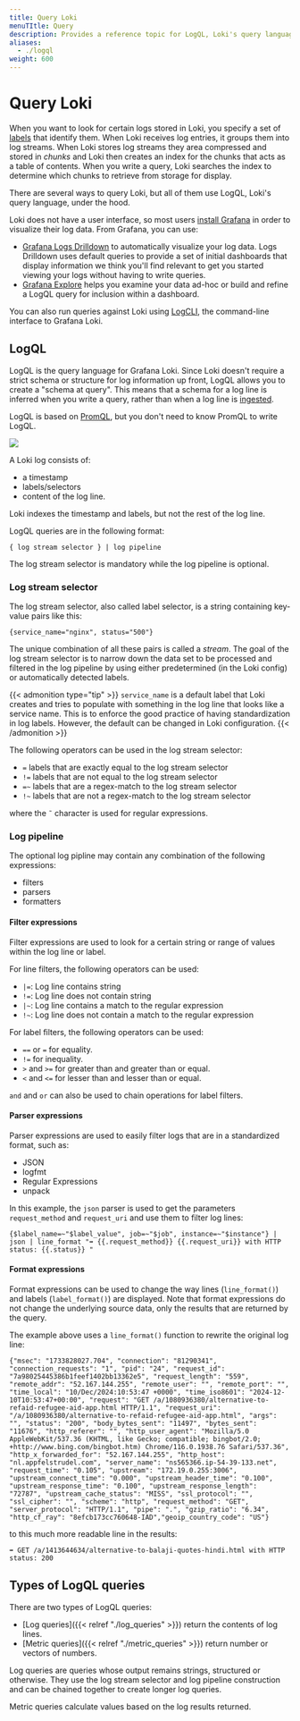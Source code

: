```yaml
---
title: Query Loki
menuTItle: Query
description: Provides a reference topic for LogQL, Loki's query language for logs.
aliases:
  - ./logql
weight: 600
---
```


# Query Loki

When you want to look for certain logs stored in Loki, you specify a set of [labels](https://grafana.com/docs/loki/<LOKI_VERSION>/get-started/labels) that identify them. When Loki receives log entries, it groups them into log streams.  When Loki stores log streams they area compressed and stored in *chunks* and Loki then creates an index for the chunks that acts as a table of contents. When you write a query, Loki searches the index to determine which chunks to retrieve from storage for display.

There are several ways to query Loki, but all of them use LogQL, Loki's query language, under the hood.

Loki does not have a user interface, so most users [install Grafana](https://grafana.com/docs/grafana/latest/setup-grafana/) in order to visualize their log data. From Grafana, you can use:
- [Grafana Logs Drilldown](https://grafana.com/docs/grafana-cloud/visualizations/simplified-exploration/logs/) to automatically visualize your log data. Logs Drilldown uses default queries to provide a set of initial dashboards that display information we think you'll find relevant to get you started viewing your logs without having to write queries.
- [Grafana Explore](https://grafana.com/docs/grafana/latest/explore/) helps you examine your data ad-hoc or build and refine a LogQL query for inclusion within a dashboard.

You can also run queries against Loki using [LogCLI](https://grafana.com/docs/loki/<LOKI_VERSION>/query/logcli/), the command-line interface to Grafana Loki.

## LogQL

LogQL is the query language for Grafana Loki. Since Loki doesn't require a strict schema or structure for log information up front, LogQL allows you to create a "schema at query". This means that a schema for a log line is inferred when you write a query, rather than when a log line is [ingested](https://grafana.com/docs/loki/<LOKI_VERSION>/send-data/).

LogQL is based on [PromQL](https://prometheus.io/docs/prometheus/latest/querying/basics/), but you don't need to know PromQL to write LogQL.

![](https://grafana.com/media/docs/loki/loki-log-format.png)

A Loki log consists of:
- a timestamp
- labels/selectors
- content of the log line.

Loki indexes the timestamp and labels, but not the rest of the log line. 

LogQL queries are in the following format:

```
{ log stream selector } | log pipeline
```

The log stream selector is mandatory while the log pipeline is optional.

### Log stream selector 

The log stream selector, also called label selector, is a string containing key-value pairs like this:

```
{service_name="nginx", status="500"}
```

The unique combination of all these pairs is called a *stream*. The goal of the log stream selector is to narrow down the data set to be processed and filtered in the log pipeline by using either predetermined (in the Loki config) or automatically detected labels.

{{< admonition type="tip" >}}
`service_name` is a default label that Loki creates and tries to populate with something in the log line that looks like a service name. This is to enforce the good practice of having standardization in log labels. However, the default can be changed in Loki configuration.
{{< /admonition >}}

The following operators can be used in the log stream selector:

- `=` labels that are exactly equal to the log stream selector
- `!=` labels that are not equal to the log stream selector
- `=~` labels that are a regex-match to the log stream selector
- `!~` labels that are not a regex-match to the log stream selector

where the `˜` character is used for regular expressions.

### Log pipeline

The optional log pipline may contain any combination of the following expressions:
- filters
- parsers
- formatters

#### Filter expressions

Filter expressions are used to look for a certain string or range of values within the log line or label.

For line filters, the following operators can be used:
- `|=`: Log line contains string
- `!=`: Log line does not contain string
- `|~`: Log line contains a match to the regular expression
- `!~`: Log line does not contain a match to the regular expression

For label filters, the following operators can be used:
- `==` or `=` for equality.
- `!=` for inequality.
- `>` and `>=` for greater than and greater than or equal.
- `<` and `<=` for lesser than and lesser than or equal.

`and` and `or` can also be used to chain operations for label filters.

#### Parser expressions

Parser expressions are used to easily filter logs that are in a standardized format, such as:
- JSON
- logfmt
- Regular Expressions
- unpack

In this example, the `json` parser is used to get the parameters `request_method` and `request_uri` and use them to filter log lines:

```
{$label_name=~"$label_value", job=~"$job", instance=~"$instance"} | json | line_format "➡️ {{.request_method}} {{.request_uri}} with HTTP status: {{.status}} "
```

#### Format expressions

Format expressions can be used to change the way lines (`line_format()`) and labels (`label_format()`) are displayed. Note that format expressions do not change the underlying source data, only the results that are returned by the query.

The example above uses a `line_format()` function to rewrite the original log line:

```
{"msec": "1733828027.704", "connection": "81290341", "connection_requests": "1", "pid": "24", "request_id": "7a98025445386b1feef1402bb13362e5", "request_length": "559", "remote_addr": "52.167.144.255", "remote_user": "", "remote_port": "", "time_local": "10/Dec/2024:10:53:47 +0000", "time_iso8601": "2024-12-10T10:53:47+00:00", "request": "GET /a/1080936380/alternative-to-refaid-refugee-aid-app.html HTTP/1.1", "request_uri": "/a/1080936380/alternative-to-refaid-refugee-aid-app.html", "args": "", "status": "200", "body_bytes_sent": "11497", "bytes_sent": "11676", "http_referer": "", "http_user_agent": "Mozilla/5.0 AppleWebKit/537.36 (KHTML, like Gecko; compatible; bingbot/2.0; +http://www.bing.com/bingbot.htm) Chrome/116.0.1938.76 Safari/537.36", "http_x_forwarded_for": "52.167.144.255", "http_host": "nl.appfelstrudel.com", "server_name": "ns565366.ip-54-39-133.net", "request_time": "0.105", "upstream": "172.19.0.255:3006", "upstream_connect_time": "0.000", "upstream_header_time": "0.100", "upstream_response_time": "0.100", "upstream_response_length": "72787", "upstream_cache_status": "MISS", "ssl_protocol": "", "ssl_cipher": "", "scheme": "http", "request_method": "GET", "server_protocol": "HTTP/1.1", "pipe": ".", "gzip_ratio": "6.34", "http_cf_ray": "8efcb173cc760648-IAD","geoip_country_code": "US"}
```

to this much more readable line in the results:

```
➡️ GET /a/1413644634/alternative-to-balaji-quotes-hindi.html with HTTP status: 200 
```

## Types of LogQL queries

There are two types of LogQL queries:

- [Log queries]({{< relref "./log_queries" >}}) return the contents of log lines.
- [Metric queries]({{< relref "./metric_queries" >}}) return number or vectors of numbers.

Log queries are queries whose output remains strings, structured or otherwise. They use the log stream selector and log pipeline construction and can be chained together to create longer log queries.

Metric queries calculate values based on the log results returned.